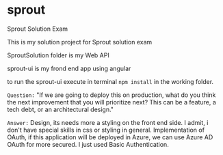 # sprout
Sprout Solution Exam

This is my solution project for Sprout solution exam

SproutSolution folder is my Web API

sprout-ui is my frond end app using angular

to run the sprout-ui
execute in terminal `npm install` in the working folder.

`Question:` "If we are going to deploy this on production, what do you think the next improvement
that you will prioritize next? This can be a feature, a tech debt, or an architectural
design."

`Answer:`  Design, its needs more a styling on the front end side. I admit, i don't have special skills in css or styling in general.
           Implementation of OAuth, if this application will be deployed in Azure, we can use Azure AD OAuth for more secured. I just used Basic Authentication.
